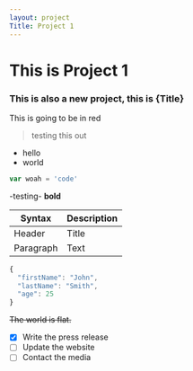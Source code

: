```yaml
---
layout: project
Title: Project 1
---
```

# This is Project 1

### This is also a new project, this is {Title}
This is going to be in red

> testing this out

- hello
- world

```js
var woah = 'code'
```

-testing- **bold** 

| Syntax | Description |
| ----------- | ----------- |
| Header | Title |
| Paragraph | Text |


```jsx
{
  "firstName": "John",
  "lastName": "Smith",
  "age": 25
}
```
~~The world is flat.~~

- [x] Write the press release
- [ ] Update the website
- [ ] Contact the media